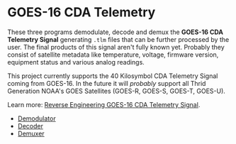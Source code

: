 GOES-16 CDA Telemetry
=========================================

These three programs demodulate, decode and demux the **GOES-16 CDA Telemetry Signal** generating `.tlm` files that can be further processed by the user. The final products of this signal aren't fully known yet. Probably they consist of satellite metadata like temperature, voltage, firmware version, equipment status and various analog readings. 

This project currently supports the 40 Kilosymbol CDA Telemetry Signal coming from GOES-16. In the future it will *probably* support all Thrid Generation NOAA's GOES Satellites (GOES-R, GOES-S, GOES-T, GOES-U). 

Learn more: [Reverse Engineering GOES-16 CDA Telemetry Signal](https://luigifreitas.me/projects/reverse-engineering-goes16-cda-telemetry).

* [Demodulator](demodulator/)
* [Decoder](decoder/)
* [Demuxer](demuxer/)
